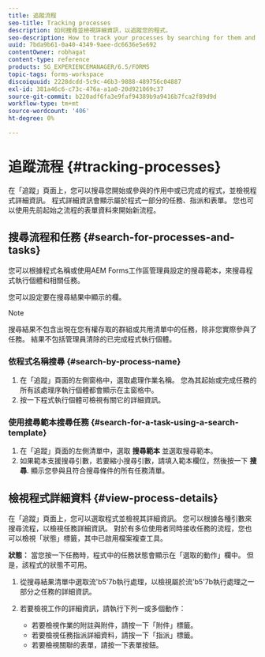 ```yaml
---
title: 追蹤流程
seo-title: Tracking processes
description: 如何搜尋並檢視詳細資訊，以追蹤您的程式。
seo-description: How to track your processes by searching for them and viewing their details.
uuid: 7bda9b61-0a40-4349-9aee-dc6636e5e692
contentOwner: robhagat
content-type: reference
products: SG_EXPERIENCEMANAGER/6.5/FORMS
topic-tags: forms-workspace
discoiquuid: 2228dcdd-5c9c-46b3-9888-489756c04887
exl-id: 381a46c6-c73c-476a-a1a0-20d921069c37
source-git-commit: b220adf6fa3e9faf94389b9a9416b7fca2f89d9d
workflow-type: tm+mt
source-wordcount: '406'
ht-degree: 0%

---
```


# 追蹤流程 {#tracking-processes}

在「追蹤」頁面上，您可以搜尋您開始或參與的作用中或已完成的程式，並檢視程式詳細資訊。 程式詳細資訊會顯示屬於程式一部分的任務、指派和表單。 您也可以使用先前起始之流程的表單資料來開始新流程。

## 搜尋流程和任務 {#search-for-processes-and-tasks}

您可以根據程式名稱或使用AEM Forms工作區管理員設定的搜尋範本，來搜尋程式執行個體和相關任務。

您可以設定要在搜尋結果中顯示的欄。

>[!NOTE]
>
>搜尋結果不包含出現在您有權存取的群組或共用清單中的任務，除非您實際參與了任務。 結果不包括管理員清除的已完成程式執行個體。

### 依程式名稱搜尋 {#search-by-process-name}

1. 在「追蹤」頁面的左側窗格中，選取處理作業名稱。 您為其起始或完成任務的所有該處理序執行個體都會顯示在主窗格中。
1. 按一下程式執行個體可檢視有關它的詳細資訊。

### 使用搜尋範本搜尋任務 {#search-for-a-task-using-a-search-template}

1. 在「追蹤」頁面的左側清單中，選取 **搜尋範本** 並選取搜尋範本。
1. 如果範本支援搜尋引數，若要縮小搜尋引數，請填入範本欄位，然後按一下 **搜尋**. 顯示您參與且符合搜尋條件的所有任務清單。

## 檢視程式詳細資料 {#view-process-details}

在「追蹤」頁面上，您可以選取程式並檢視其詳細資訊。 您可以根據各種引數來搜尋流程，以檢視任務詳細資訊。 對於有多位使用者同時接收任務的流程，您也可以檢視「狀態」標籤，其中已啟用檔案複查工具。

**狀態：** 當您按一下任務時，程式中的任務狀態會顯示在「選取的動作」欄中。 但是，該程式的狀態不可用。

1. 從搜尋結果清單中選取流&#39;b5&#39;7b執行處理，以檢視屬於流&#39;b5&#39;7b執行處理之一部分之任務的詳細資訊。
1. 若要檢視工作的詳細資訊，請執行下列一或多個動作：

   * 若要檢視作業的附註與附件，請按一下「附件」標籤。
   * 若要檢視任務指派詳細資料，請按一下「指派」標籤。
   * 若要檢視關聯的表單，請按一下表單按鈕。
